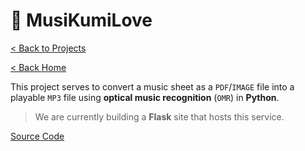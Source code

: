 # 🎵 MusiKumiLove

[< Back to Projects](/projects)

[< Back Home](/)

This project serves to convert a music sheet as a `PDF`/`IMAGE` file into a playable `MP3` file using **optical music recognition** (`OMR`) in **Python**.

> We are currently building a **Flask** site that hosts this service.

[Source Code](https://github.com/kumilove/musikumilove)
